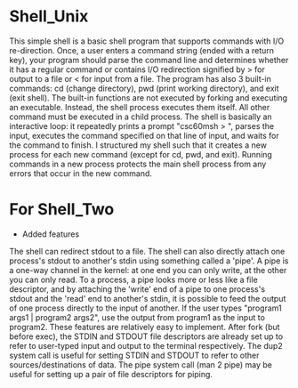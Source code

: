 # Shell_Unix

This simple shell is a basic shell program that supports commands with I/O re-direction. 
Once, a user enters a command string (ended with a return key), your program should parse the command line and determines whether it has a regular command or contains I/O redirection signified by > for output to a file or < for input from a file. 
The program has also 3 built-in commands: cd (change directory), pwd (print working directory), and exit (exit shell). 
The built-in functions are not executed by forking and executing an executable. Instead, the shell process executes them itself. 
All other command must be executed in a child process. The shell is basically an interactive loop: it repeatedly prints a prompt "csc60msh > ", parses the input, executes the command specified on that line of input, and waits for the command to finish. 
I structured my shell such that it creates a new process for each new command (except for cd, pwd, and exit). Running commands in a new process protects the main shell process from any errors that occur in the new command.


# For Shell_Two
- Added features

The shell can redirect stdout to a file. The shell can also directly attach one process's stdout to another's stdin using something called a 'pipe'. A pipe is a one-way channel in the kernel: at one end you can only write, at the other you can only read. To a process, a pipe looks more or less like a file descriptor, and by attaching the 'write' end of a pipe to one process's stdout and the 'read' end to another's stdin, it is possible to feed the output of one process directly to the input of another. If the user types "program1 args1 | program2 args2", use the output from program1 as the input to program2. These features are relatively easy to implement. After fork (but before exec), the STDIN and STDOUT file descriptors are already set up to refer to user-typed input and output to the terminal respectively. The dup2 system call is useful for setting STDIN and STDOUT to refer to other sources/destinations of data. The pipe system call (man 2 pipe) may be useful for setting up a pair of file descriptors for piping.

